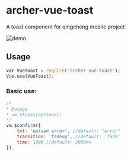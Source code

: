# archer-vue-toast
A toast component for qingcheng mobile project

![demo](http://zoneke-img.b0.upaiyun.com/ebcbe7a714e45e2b255aec6078eef0c4.jpeg)

## Usage

```JavaScript
var VueToast = require('archer-vue-toast');
Vue.use(VueToast);
```
### Basic use:

```JavaScript
/*
* @usage
* vm.$toast(options);
*/
vm.$confirm({
    txt: 'upload error', //default: "error"
    transition: 'fadeup', //default: 'fade'
    time: 1000 //default: 2000ms
}).
```

